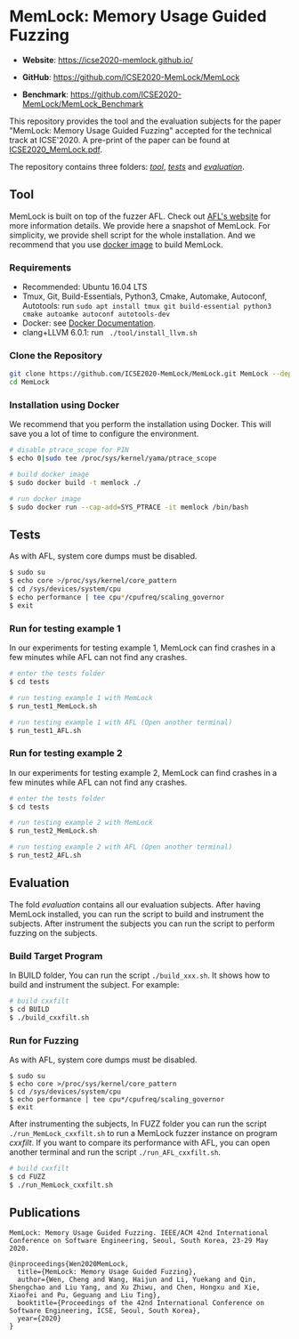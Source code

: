 # MemLock: Memory Usage Guided Fuzzing

- **Website**: https://icse2020-memlock.github.io/

- **GitHub**: https://github.com/ICSE2020-MemLock/MemLock

- **Benchmark**: https://github.com/ICSE2020-MemLock/MemLock_Benchmark

This repository provides the tool and the evaluation subjects for the paper "MemLock: Memory Usage Guided Fuzzing" accepted for the technical track at ICSE'2020. A pre-print of the paper can be found at [ICSE2020_MemLock.pdf](https://wcventure.github.io/pdf/ICSE2020_MemLock.pdf).

The repository contains three folders: [*tool*](#tool), [*tests*](#tests) and [*evaluation*](#evaluation).

## Tool

MemLock is built on top of the fuzzer AFL. Check out [AFL's website](http://lcamtuf.coredump.cx/afl/) for more information details. We provide here a snapshot of MemLock. For simplicity, we provide shell script for the whole installation. And we recommend that you use [docker image](#installation-using-docker) to build MemLock.

### Requirements

- Recommended: Ubuntu 16.04 LTS
- Tmux, Git, Build-Essentials, Python3, Cmake, Automake, Autoconf, Autotools: run `sudo apt install tmux git build-essential python3 cmake autoamke autoconf autotools-dev`
- Docker: see [Docker Documentation](https://docs.docker.com/install/linux/docker-ce/ubuntu/).
- clang+LLVM 6.0.1: run ` ./tool/install_llvm.sh`

### Clone the Repository

```sh
git clone https://github.com/ICSE2020-MemLock/MemLock.git MemLock --depth=1
cd MemLock
```

### Installation using Docker

We recommend that you perform the installation using Docker. This will save you a lot of time to configure the environment.

```sh
# disable ptrace_scope for PIN
$ echo 0|sudo tee /proc/sys/kernel/yama/ptrace_scope

# build docker image
$ sudo docker build -t memlock ./

# run docker image
$ sudo docker run --cap-add=SYS_PTRACE -it memlock /bin/bash
```

## Tests

As with AFL, system core dumps must be disabled.

```sh
$ sudo su
$ echo core >/proc/sys/kernel/core_pattern
$ cd /sys/devices/system/cpu
$ echo performance | tee cpu*/cpufreq/scaling_governor
$ exit
```

### Run for testing example 1

In our experiments for testing example 1, MemLock can find crashes in a few minutes while AFL can not find any crashes.

```sh
# enter the tests folder
$ cd tests

# run testing example 1 with MemLock
$ run_test1_MemLock.sh

# run testing example 1 with AFL (Open another terminal)
$ run_test1_AFL.sh
```

### Run for testing example 2

In our experiments for testing example 2, MemLock can find crashes in a few minutes while AFL can not find any crashes.

```sh
# enter the tests folder
$ cd tests

# run testing example 2 with MemLock
$ run_test2_MemLock.sh

# run testing example 2 with AFL (Open another terminal)
$ run_test2_AFL.sh
```

## Evaluation

The fold *evaluation* contains all our evaluation subjects. After having MemLock installed, you can run the script to build and instrument the subjects. After instrument the subjects you can run the script to perform fuzzing on the subjects.

### Build Target Program

In BUILD folder, You can run the script `./build_xxx.sh`. It shows how to build and instrument the subject. For example:

```sh
# build cxxfilt
$ cd BUILD
$ ./build_cxxfilt.sh
```

### Run for Fuzzing

As with AFL, system core dumps must be disabled.

```
$ sudo su
$ echo core >/proc/sys/kernel/core_pattern
$ cd /sys/devices/system/cpu
$ echo performance | tee cpu*/cpufreq/scaling_governor
$ exit
```

After instrumenting the subjects, In FUZZ folder you can run the script `./run_MemLock_cxxfilt.sh` to run a MemLock fuzzer instance on program *cxxfilt*. If you want to compare its performance with AFL, you can open another terminal and run the script `./run_AFL_cxxfilt.sh`.

```sh
# build cxxfilt
$ cd FUZZ
$ ./run_MemLock_cxxfilt.sh
```

## Publications
```
MemLock: Memory Usage Guided Fuzzing. IEEE/ACM 42nd International Conference on Software Engineering, Seoul, South Korea, 23-29 May 2020.

@inproceedings{Wen2020MemLock,
  title={MemLock: Memory Usage Guided Fuzzing},
  author={Wen, Cheng and Wang, Haijun and Li, Yuekang and Qin, Shengchao and Liu Yang, and Xu Zhiwu, and Chen, Hongxu and Xie, Xiaofei and Pu, Geguang and Liu Ting},
  booktitle={Proceedings of the 42nd International Conference on Software Engineering, ICSE, Seoul, South Korea},
  year={2020}
}
```
